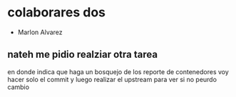 # colaborares dos
* Marlon Alvarez 

## nateh me pidio realziar otra tarea
en donde indica que haga un bosquejo de los
reporte de contenedores
voy hacer solo el commit y luego realizar el upstream para ver si no peurdo cambio


